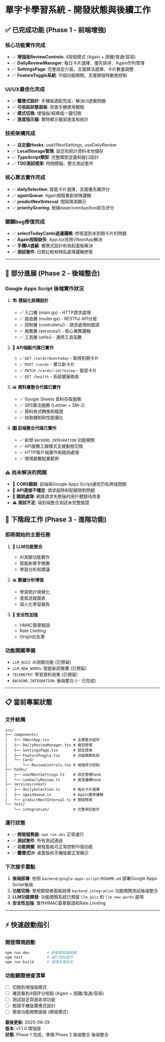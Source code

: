 # 單字卡學習系統 - 開發狀態與後續工作

## ✅ 已完成功能 (Phase 1 - 前端增強)

### 核心功能實作完成
- ✅ **增強版ReviewControls**: 4按鈕模式 (Again + 困難/普通/容易)  
- ✅ **DailyReviewManager**: 每日卡片選擇、優先排序、Again佇列管理
- ✅ **SettingsPage**: 完整設定介面，支援算法選擇、卡片數量調整
- ✅ **FeatureToggle系統**: 15個功能開關，支援開發時動態控制


### UI/UX最佳化完成  
- ✅ **響應式設計**: 手機版適配完成，解決UI遮蔽問題
- ✅ **可收起狀態面板**: 改善手機使用體驗
- ✅ **模式切換**: 增強版/經典版一鍵切換
- ✅ **進度指示器**: 實時顯示複習進度和統計

### 技術架構完成
- ✅ **自定義Hooks**: useVNextSettings, useDailyReview
- ✅ **LocalStorage管理**: 設定和統計資料本地儲存  
- ✅ **TypeScript類型**: 完整類型定義和接口設計
- ✅ **TDD測試框架**: 時間模擬、整合測試套件

### 核心算法實作完成
- ✅ **dailySelection**: 智能卡片選擇，支援優先權評分
- ✅ **againQueue**: Again按鈕重新排隊邏輯
- ✅ **predictNextInterval**: 間隔預測顯示
- ✅ **priorityScoring**: 根據ease/overdue/box綜合評分

### 關鍵bug修復完成
- ✅ **selectTodayCards過濾邏輯**: 修復選到未到期卡片的問題
- ✅ **Again按鈕缺失**: App.tsx改用VNextApp解決
- ✅ **手機UI遮蔽**: 響應式設計和收起面板解決  
- ✅ **測試套件**: 日期比較和時區處理邏輯修復

---

## 🔧 部分進展 (Phase 2 - 後端整合)

### Google Apps Script 後端實作狀況
1. **🏗 模組化架構設計**
   - ✅ 入口層 (main.gs) - HTTP請求處理
   - ✅ 路由層 (router.gs) - RESTful API分發
   - ✅ 控制層 (controllers/) - 請求處理和驗證
   - ✅ 服務層 (services/) - 核心業務邏輯
   - ✅ 工具層 (utils/) - 通用工具函數

2. **🔌 API端點代碼已實作**
   - ✅ `GET /cards?due=today` - 取得到期卡片
   - ✅ `POST /cards` - 建立新卡片
   - ✅ `PATCH /cards/:id/review` - 複習卡片
   - ✅ `GET /health` - 系統健康檢查

3. **📊 資料層整合代碼已實作**
   - ✅ Google Sheets 資料存取服務
   - ✅ SRS算法服務 (Leitner + SM-2)
   - ✅ 資料格式轉換和驗證
   - ✅ 快取機制和性能優化

4. **🎛 前端整合代碼已實作**
   - ✅ 新增 `BACKEND_INTEGRATION` 功能開關
   - ✅ API服務工廠模式支援動態切換
   - ✅ HTTP客戶端實作與錯誤處理
   - ✅ 環境變數配置範例

### ⚠️ 尚未解決的問題
- 🔴 **CORS錯誤**: 前端與Google Apps Script通信仍有跨域問題
- 🔴 **API連接不穩定**: 請求超時和配額限制問題
- 🔴 **錯誤處理**: 網路請求失敗後的用戶體驗待改善
- ⚠️ **測試不足**: 端到端整合測試未完整驗證

## 🔄 下階段工作 (Phase 3 - 進階功能)

### 即將開始的主要任務
1. **🤖 LLM功能整合**  
   - AI測驗功能實作
   - 智能新單字推薦
   - 學習分析和建議

2. **📊 數據分析增強**
   - 學習統計視覺化
   - 進度追蹤圖表
   - 個人化學習報告

3. **🔐 安全性加強**
   - HMAC簽章驗證
   - Rate Limiting
   - Origin白名單

### 功能開關準備
- `LLM_QUIZ`: AI測驗功能 (已預留)
- `LLM_NEW_WORDS`: 智能新詞推薦 (已預留)  
- `TELEMETRY`: 學習資料收集 (已預留)
- `BACKEND_INTEGRATION`: 後端整合 (✅ 已完成)

---

## 📋 當前專案狀態

### 文件結構
```
src/
├── components/
│   ├── VNextApp.tsx           # 主要整合組件  
│   ├── DailyReviewManager.tsx # 複習管理
│   ├── SettingsPage.tsx       # 設定頁面
│   ├── FeatureToggle.tsx      # 功能開關系統
│   └── Card/
│       └── ReviewControls.tsx # 增強評分控制
├── hooks/  
│   ├── useVNextSettings.ts    # 設定管理hook
│   └── useDailyReview.ts      # 複習邏輯hook  
├── services/vnext/
│   ├── dailySelection.ts      # 每日卡片選擇
│   ├── againQueue.ts          # Again重排邏輯
│   └── predictNextInterval.ts # 間隔預測
└── test/
    └── integration/           # 完整測試套件
```

### 運行狀態
- ✅ **開發服務器**: `npm run dev` 正常運行
- ✅ **測試套件**: 所有測試通過
- ✅ **功能開關**: 開發面板可正常控制15個功能  
- ✅ **響應式UI**: 桌面版和手機版都正常顯示

### 下次接手重點
1. **後端部署**: 依照 `backend/google-apps-script/README.md` 部署Google Apps Script後端
2. **功能切換**: 使用開發者面板啟用 `backend_integration` 功能開關測試後端整合
3. **LLM功能開發**: 功能開關系統已預留 `llm_quiz` 和 `llm_new_words` 選項
4. **安全性加強**: 實作HMAC簽章驗證和Rate Limiting

---

## ⚡ 快速啟動指引

### 開發環境啟動
```bash
npm run dev        # 啟動開發服務器
npm test           # 運行測試套件  
npm run build      # 建構生產版本
```

### 功能驗證檢查清單
- [ ] 切換到增強版模式
- [ ] 確認看到4個評分按鈕 (Again + 困難/普通/容易)
- [ ] 測試設定頁面各項功能
- [ ] 驗證手機版響應式設計
- [ ] 檢查功能開關面板 (開發模式)

**最後更新**: 2025-08-29  
**版本**: v1.1.0 增強版  
**狀態**: Phase 1 完成，準備 Phase 2 後端整合 後端整合